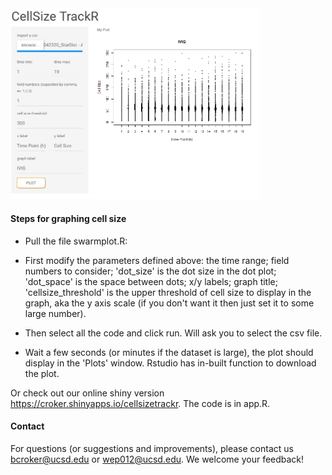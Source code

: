 
<img src="cst_demo.png" alt="drawing" width="400"/>

#### Steps for graphing cell size

- Pull the file swarmplot.R:

- First modify the parameters defined above:  the time range; field numbers to consider; 'dot_size' is the dot size in the dot plot; 'dot_space' is the space between dots; x/y labels; graph title; 'cellsize_threshold' is the upper threshold of cell size to display in the graph, aka the y axis scale (if you don't want it then just set it to some large number).

- Then select all the code and click run. Will ask you to select the csv file.

- Wait a few seconds (or minutes if the dataset is large), the plot should display in the 'Plots' window. Rstudio has in-built function to download the plot.


Or check out our online shiny version https://croker.shinyapps.io/cellsizetrackr. The code is in app.R.

#### Contact
For questions (or suggestions and improvements), please contact us bcroker@ucsd.edu or wep012@ucsd.edu.  We welcome your feedback!
